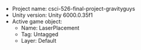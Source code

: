 <!-- UNITY CODE ASSIST INSTRUCTIONS START -->
- Project name: csci-526-final-project-gravityguys
- Unity version: Unity 6000.0.35f1
- Active game object:
  - Name: LaserPlacement
  - Tag: Untagged
  - Layer: Default
<!-- UNITY CODE ASSIST INSTRUCTIONS END -->